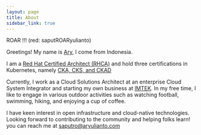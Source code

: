 ```yaml
---
layout: page
title: About
sidebar_link: true
---
```


<p class="message">
   ROAR !!!  (red: saputROARyulianto)
</p>

Greetings! My name is [Ary](https://www.linkedin.com/in/aryulianto/), I come from Indonesia.

I am a [Red Hat Certified Architect (RHCA)](https://www.credly.com/users/aryulianto/badges) and hold three certifications in Kubernetes, namely [CKA, CKS, and CKAD](https://www.credly.com/users/aryulianto/badges)

Currently, I work as a Cloud Solutions Architect at an enterprise Cloud System Integrator and starting my own business at [IMTEK](https://imtek.id). In my free time, I like to engage in various outdoor activities such as watching football, swimming, hiking, and enjoying a cup of coffee. 

I have keen interest in open infrastructure and cloud-native technologies. Looking forward to contributing to the community and helping folks learn! you can reach me at [saputro@aryulianto.com](mailto:saputro@aryulianto.com)
